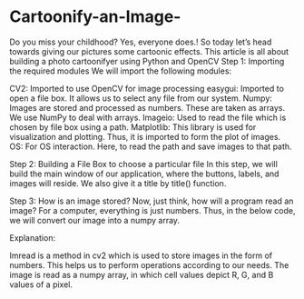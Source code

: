 # Cartoonify-an-Image-
Do you miss your childhood? Yes, everyone does.! So today let’s head towards giving our pictures some cartoonic effects. 
This article is all about building a photo cartoonifyer using Python and OpenCV
Step 1: Importing the required modules
We will import the following modules:

CV2: Imported to use OpenCV for image processing
easygui: Imported to open a file box. It allows us to select any file from our system.
Numpy: Images are stored and processed as numbers. These are taken as arrays. We use NumPy to deal with arrays.
Imageio: Used to read the file which is chosen by file box using a path.
Matplotlib: This library is used for visualization and plotting. Thus, it is imported to form the plot of images.
OS: For OS interaction. Here, to read the path and save images to that path.

Step 2: Building a File Box to choose a particular file
In this step, we will build the main window of our application, where the buttons, labels, and images will reside. We also give it a title by title() function.

Step 3: How is an image stored?
Now, just think, how will a program read an image? For a computer, everything is just numbers. Thus, in the below code, we will convert our image into a numpy array.

Explanation:

Imread is a method in cv2 which is used to store images in the form of numbers. This helps us to perform operations according to our needs. 
The image is read as a numpy array, in which cell values depict R, G, and B values of a pixel.
